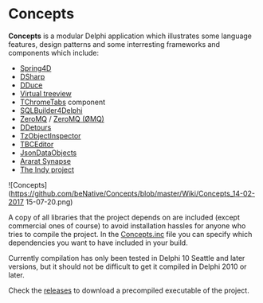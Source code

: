 # Concepts

**Concepts** is a modular Delphi application which illustrates some language features, design patterns and some interresting frameworks and components which include:

* [Spring4D](http://bitbucket.org/sglienke/spring4d)
* [DSharp](http://bitbucket.org/sglienke/dsharp)
* [DDuce](http://github.com/beNative/dduce)
* [Virtual treeview](http://github.com/Virtual-TreeView/Virtual-TreeView)
* [TChromeTabs](http://github.com/norgepaul/TChromeTabs) component
* [SQLBuilder4Delphi](http://github.com/ezequieljuliano/SQLBuilder4Delphi) 
* [ZeroMQ](http://github.com/zedalaye/Delphi-ZeroMQ) / [ZeroMQ (ØMQ)](http://zeromq.org)
* [DDetours](http://github.com/MahdiSafsafi/delphi-detours-library)
* [TzObjectInspector](http://github.com/MahdiSafsafi/zcontrols)
* [TBCEditor](http://github.com/bonecode/TBCEditor)
* [JsonDataObjects](http://github.com/ahausladen/JsonDataObjects)
* [Ararat Synapse](https://sourceforge.net/projects/synalist/)
* [The Indy project](http://www.indyproject.org/)

![Concepts](https://github.com/beNative/Concepts/blob/master/Wiki/Concepts_14-02-2017 15-07-20.png)

A copy of all libraries that the project depends on are included (except commercial ones of course) to avoid installation hassles for anyone who tries to compile the project. 
In the [Concepts.inc](http://github.com/beNative/Concepts/blob/master/Concepts.inc) file you can specify which dependencies you want to have included in your build.

Currently compilation has only been tested in Delphi 10 Seattle and later versions, but it should not be difficult to get it compiled in  Delphi 2010 or later.

Check the [releases](http://github.com/beNative/Concepts/releases) to download a precompiled executable of the project.
